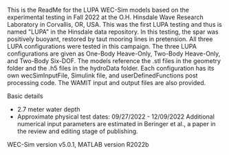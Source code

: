 This is the ReadMe for the LUPA WEC-Sim models based on the experimental testing in Fall 2022 at the O.H. Hinsdale Wave Research Laboratory in Corvallis, OR, USA. This was the first LUPA testing and thus is named "LUPA" in the Hinsdale data repository. In this testing, the spar was positively buoyant, restored by taut mooring lines in pretension. 
All three LUPA configurations were tested in this campaign. The three LUPA configurations are given as One-Body Heave-Only, Two-Body Heave-Only, and Two-Body Six-DOF. 
The models reference the .stl files in the geometry folder and the .h5 files in the hydroData folder. 
Each configuration has its own wecSimInputFile, Simulink file, and userDefinedFunctions post processing code. 
The WAMIT input and output files are also provided. 

Basic details
- 2.7 meter water depth
- Approximate physical test dates: 09/27/2022 - 12/09/2022
Additional numerical input parameters are estimated in Beringer et al., a paper in the review and editing stage of publishing.

WEC-Sim version v5.0.1, MATLAB version R2022b




